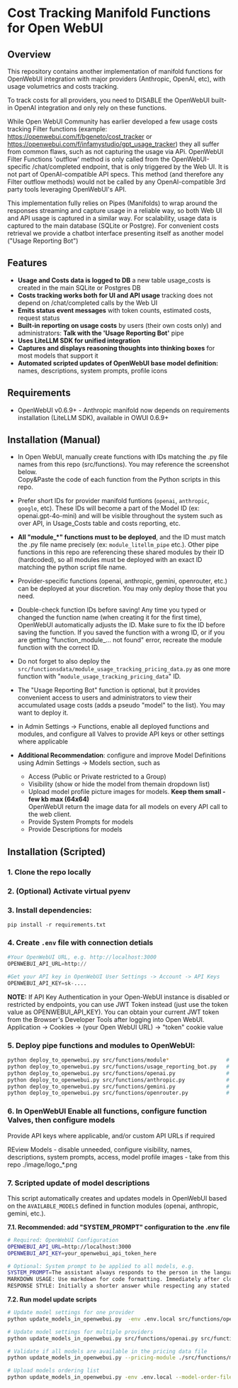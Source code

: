 # Cost Tracking Manifold Functions for Open WebUI

## Overview

This repository contains another implementation of manifold functions for OpenWebUI integration with major providers (Anthropic, OpenAI, etc), with usage volumetrics and costs tracking.

To track costs for all providers, you need to DISABLE the OpenWebUI built-in OpenAI integration and only rely on these functions.

While Open WebUI Community has earlier developed a few usage costs tracking Filter functions (example: https://openwebui.com/f/bgeneto/cost_tracker or https://openwebui.com/f/infamystudio/gpt_usage_tracker) they all suffer from common flaws, such as not capturing the usage via APi. OpenWebUI Filter Functions 'outflow' method is only called from the OpenWebUI-specific /chat/completed endpoint, that is only triggered by the Web UI. It is not part of OpenAI-compatible API specs. This method (and therefore any Filter outflow methods) would not be called by any OpenAI-compatible 3rd party tools leveraging OpenWebUI's API.

This implementation fully relies on Pipes (Manifolds) to wrap around the responses streaming and capture usage in a reliable way, so both Web UI and API usage is captured in a similar way. For scalability, usage data is captured to the main database (SQLite or Postgre). For convenient costs retrieval we provide a chatbot interface presenting itself as another model ("Usage Reporting Bot")


## Features

- **Usage and Costs data is logged to DB** a new table usage_costs is created in the main SQLite or Postgres DB
- **Costs tracking works both for UI and API usage** tracking does not depend on /chat/completed calls by the Web UI
- **Emits status event messages** with token counts, estimated costs, request status
- **Built-in reporting on usage costs** by users (their own costs only) and administrators: **Talk with the 'Usage Reporting Bot'** pipe
- **Uses LiteLLM SDK for unified integration**
- **Captures and displays reasoning thoughts into thinking boxes** for most models that support it
- **Automated scripted updates of OpenWebUI base model definition:** names, descriptions, system prompts, profile icons

## Requirements

- OpenWebUI v0.6.9+ - Anthropic manifold now depends on requirements installation (LiteLLM SDK), available in OWUI 0.6.9+

## Installation (Manual)

- In Open WebUI, manually create functions with IDs matching the .py file names from this repo (src/functions). You may reference the screenshot below. <br/>Сopy&Paste the code of each function from the Python scripts in this repo.

- Prefer short IDs for provider manifold funtions (```openai```, ```anthropic```, ```google```, etc). These IDs will become a part of the Model ID (ex: openai.gpt-4o-mini) and will be visible throughout the system such as over API, in Usage_Costs table and costs reporting, etc.

- **All "module_*" functions must to be deployed**, and the ID must match the .py file name precisely (ex: ```module_litellm_pipe``` etc.). 
Other pipe functions in this repo are referencing these shared modules by their ID (hardcoded), so all modules must be deployed with an exact ID matching the python script file name.

- Provider-specific functions (openai, anthropic, gemini, openrouter, etc.) can be deployed at your discretion. You may only deploy those that you need.

- Double-check function IDs before saving! Any time you typed or changed the function name (when creating it for the first time), OpenWebUI automatically adjusts the ID. Make sure to fix the ID before saving the function. If you saved the function with a wrong ID, or if you are getting "function_module_... not found" error, recreate the module function with the correct ID.

- Do not forget to also deploy the ``src/functionsdata/module_usage_tracking_pricing_data.py`` as one more function with  "``module_usage_tracking_pricing_data``" ID.

- The "Usage Reporting Bot" function is optional, but it provides convenient access to users and administrators to view their accumulated usage costs (adds a pseudo "model" to the list). You may want to deploy it. 

- in Admin Settings -> Functions, enable all deployed functions and modules, and configure all Valves to provide API keys or other settings where applicable

- **Additional Recommendation**: configure and improve Model Definitions using Admin Settings -> Models section, such as

  - Access (Public or Private restricted to a Group)
  - Visibility (show or hide the model from themain dropdown list)
  - Upload model profile picture images for models. **Keep them small - few kb max (64x64)**<br/> OpenWebUI return the image data for all models on every API call to the web client.
  - Provide System Prompts for models
  - Provide Descriptions for models

## Installation (Scripted)

### 1. Clone the repo locally

### 2. (Optional) Activate virtual pyenv

### 3. Install dependencies:
   ```
   pip install -r requirements.txt
   ```

### 4. Create `.env` file with connection detials

   ```python
   #Your OpenWebUI URL, e.g. http://localhost:3000
   OPENWEBUI_API_URL=http:// 

   #Get your API key in OpenWebUI User Settings -> Account -> API Keys
   OPENWEBUI_API_KEY=sk-....  
   ```

   **NOTE:** If API Key Authentication in your Open-WebUI instance is disabled or restricted by endpoints, you can use JWT Token instead (just use the token value as OPENWEBUI_API_KEY). You can obtain your current JWT token from the Browser's Developer Tools after logging into Open WebUI.  Application -> Cookies -> (your Open WebUI URL) -> "token" cookie value
   
### 5. Deploy pipe functions and modules to OpenWebUI:

   ```bash
   python deploy_to_openwebui.py src/functions/module*                  # shared modules (must be enabled)
   python deploy_to_openwebui.py src/functions/usage_reporting_bot.py   # Usage Reporting Bot ("model") 
   python deploy_to_openwebui.py src/functions/openai.py                # direct OpenAI pipe via LiteLLM SDK
   python deploy_to_openwebui.py src/functions/anthropic.py             # direct Anthropic pipe via LiteLLM SDK
   python deploy_to_openwebui.py src/functions/gemini.py                # direct Gemini pipe via LiteLLM SDK
   python deploy_to_openwebui.py src/functions/openrouter.py            # direct OpenRouter pipe via LiteLLM SDK
   ```

### 6. In OpenWebUI Enable all functions, configure function Valves, then configure models
   
   Provide API keys where applicable, and/or custom API URLs if required

   REview Models - disable unneeded, configure visibility, names, descriptions, system prompts, access, model profile images - take from this repo ./image/logo_*.png

### 7. Scripted update of model descriptions

This script automatically creates and updates models in OpenWebUI based on the `AVAILABLE_MODELS` defined in function modules (openai, anthropic, gemini, etc.).

**7.1. Recommended: add "SYSTEM_PROMPT" configuration to the .env file**

```bash
# Required: OpenWebUI Configuration
OPENWEBUI_API_URL=http://localhost:3000
OPENWEBUI_API_KEY=your_openwebui_api_token_here

# Optional: System prompt to be applied to all models, e.g.
SYSTEM_PROMPT=The assistant always responds to the person in the language they use or request. If the person messages in Russian then respond in Russian, if the person messages in English then respond in English, and so on for any language.
MARKDOWN USAGE: Use markdown for code formatting. Immediately after closing coding markdown, ask the person if they would like explanation or breakdown of the code. Avoid detailed explanation until or unless specifically requested.
RESPONSE STYLE: Initially a shorter answer while respecting any stated length and comprehensiveness preferences. Address the specific query or task at hand, avoiding tangential information unless critical. Avoid writing lists when possible, but if the lists is needed focus on key info instead of trying to be comprehensive.
```

**7.2. Run model update scripts**

```bash
# Update model settings for one provider
python update_models_in_openwebui.py  -env .env.local src/functions/openrouter.py

# Update model settings for multiple providers
python update_models_in_openwebui.py src/functions/openai.py src/functions/anthropic.py src/functions/gemini.py scc/functions/openrouter.py

# Validate if all models are available in the pricing data file
python update_models_in_openwebui.py --pricing-module ./src/functions/module_usage_tracking_pricing_data.py src/functions/openai.py

# Upload models ordering list
python update_models_in_openwebui.py -env .env.local --model-order-file ./model_order_list.json
```